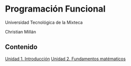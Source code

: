 # Programación Funcional

Universidad Tecnológica de la Mixteca

Christian Millán

## Contenido

[Unidad 1. Introducción](./L01-intro/README.md)
[Unidad 2. Fundamentos matématicos]()
